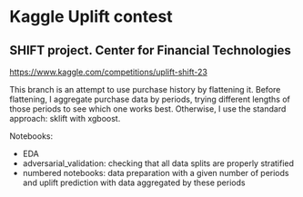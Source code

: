 # Kaggle Uplift contest

## SHIFT project. Center for Financial Technologies

https://www.kaggle.com/competitions/uplift-shift-23

This branch is an attempt to use purchase history by flattening it. Before flattening, I aggregate purchase data by periods, trying different lengths of those periods to see which one works best. Otherwise, I use the standard approach: sklift with xgboost.

Notebooks:
- EDA
- adversarial_validation: checking that all data splits are properly stratified
- numbered notebooks: data preparation with a given number of periods and uplift prediction with data aggregated by these periods

